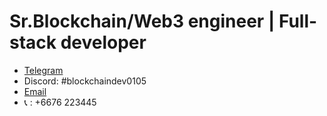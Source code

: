 # Sr.Blockchain/Web3 engineer | Full-stack developer

- [Telegram](https://t.me/zhjing0105)
- Discord: #blockchaindev0105
- [Email](mailto:zh.jing0105@gmail.com)
- 📞 : +6676 223445
